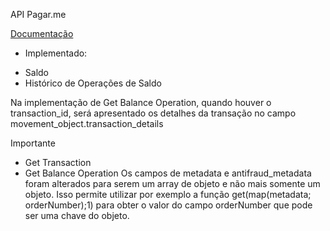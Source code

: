 API Pagar.me

[Documentação](https://docs.pagar.me/)

- Implementado:
* Saldo
* Histórico de Operações de Saldo

Na implementação de Get Balance Operation, quando houver o transaction_id, será apresentado os detalhes da transação no campo movement_object.transaction_details

Importante
- Get Transaction 
- Get Balance Operation
Os campos de metadata e antifraud_metadata foram alterados para serem um array de objeto e não mais somente um objeto.
Isso permite utilizar por exemplo a função
get(map(metadata; orderNumber);1) para obter o valor do campo orderNumber que pode ser uma chave do objeto.